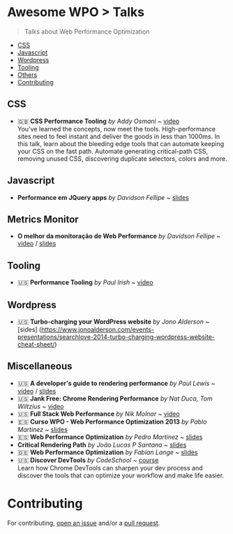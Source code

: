 # Awesome WPO > Talks

> Talks about Web Performance Optimization

- [CSS](#css)
- [Javascript](#javascript)
- [Wordpress](#wordpress)
- [Tooling](#tooling)
- [Others](#others)
- [Contributing](#contributing)


## CSS

* :gb: **CSS Performance Tooling** _by Addy Osmani_ ~ [video](https://www.youtube.com/watch?v=FEs2jgZBaQA)
<br>You've learned the concepts, now meet the tools. High-performance sites need to feel instant and deliver the goods in less than 1000ms. In this talk, learn about the bleeding edge tools that can automate keeping your CSS on the fast path. Automate generating critical-path CSS, removing unused CSS, discovering duplicate selectors, colors and more.

## Javascript

* **Performance em JQuery apps** _by Davidson Fellipe_ ~ [slides](http://www.slideshare.net/davidsonfellipe/jqueryperf)

## Metrics Monitor

* **O melhor da monitoração de Web Performance** _by Davidson Fellipe_ ~ [video](http://www.youtube.com/watch?v=mHFuWVyxcTg) / [slides](http://www.slideshare.net/davidsonfellipe/o-melhor-da-monitoracao-de-web-performance)

## Tooling

* :us: **Performance Tooling** _by Paul Irish_ ~ [video](https://www.youtube.com/watch?v=HAqjyCH_LOE)

## Wordpress

* :us: **Turbo-charging your WordPress website** _by Jono Alderson_ ~ [sides] (https://www.jonoalderson.com/events-presentations/searchlove-2014-turbo-charging-wordpress-website-cheat-sheet/)

## Miscellaneous

* :us: **A developer's guide to rendering performance** _by Paul Lewis_ ~ [video](http://vimeo.com/77591536) / [slides](https://speakerdeck.com/paullewis/a-developers-guide-to-rendering-performance)
* :us: **Jank Free: Chrome Rendering Performance** _by Nat Duca, Tom Wiltzius_ ~ [video](http://vimeo.com/77591536)
* :us: **Full Stack Web Performance** _by Nik Molnar_ ~ [video](https://vimeo.com/97415381)
* :es: **Curso WPO - Web Performance Optimization 2013** _by Pablo Martinez_ ~ [slides](http://www.slideshare.net/pablomartinezfernandez/curso-wpopol)
* :es: **Web Performance Optimization** _by Pedro Martínez_ ~ [slides](http://www.slideshare.net/pemargo1/wpo-congreso-seo4seos)
* **Critical Rendering Path** _by João Lucas P Santana_ ~ [slides](https://docs.google.com/presentation/d/1QbZpQklANUJn65yXdC-2uFTanK_rrjgs2YVnbw891iQ/edit?usp=sharing)
* :de: **Web Performance Optimization** _by Fabian Lange_ ~ [slides](http://www.slideshare.net/fabianlange/web-performance-optimization-jax-2011-talk)
* :us: **Discover DevTools** _by CodeSchool_ ~ [course](https://www.codeschool.com/courses/discover-devtools)
<br>Learn how Chrome DevTools can sharpen your dev process and discover the tools that can optimize your workflow and make life easier.

# Contributing

For contributing, [open an issue](https://github.com/davidsonfellipe/awesome-wpo/issues) and/or a [pull request](https://github.com/davidsonfellipe/awesome-wpo/pulls).
